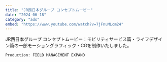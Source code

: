 ```yaml
---
title: "JR西日本グループ コンセプトムービー"
date: "2024-06-18"
category: "ads"
embed: "https://www.youtube.com/watch?v=7jFnuMLcm24"
---
```


JR西日本グループ コンセプトムービー：モビリティサービス篇・ライフデザイン篇の一部モーショングラフィック・CGを制作いたしました。

```plaintext
Production: FIELD MANAGEMENT EXPAND
```
